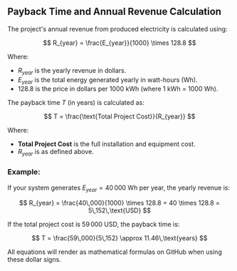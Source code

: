 ## Payback Time and Annual Revenue Calculation

The project's annual revenue from produced electricity is calculated using:

$$
R_{year} = \frac{E_{year}}{1000} \times 128.8
$$

Where:
- $R_{year}$ is the yearly revenue in dollars.
- $E_{year}$ is the total energy generated yearly in watt-hours (Wh).
- 128.8 is the price in dollars per 1000 kWh (where 1 kWh = 1000 Wh).

The payback time $T$ (in years) is calculated as:

$$
T = \frac{\text{Total Project Cost}}{R_{year}}
$$

Where:
- **Total Project Cost** is the full installation and equipment cost.
- $R_{year}$ is as defined above.

### Example:

If your system generates $E_{year} = 40\,000$ Wh per year, the yearly revenue is:

$$
R_{year} = \frac{40\,000}{1000} \times 128.8 = 40 \times 128.8 = 5\,152\,\text{USD}
$$

If the total project cost is $59\,000$ USD, the payback time is:

$$
T = \frac{59\,000}{5\,152} \approx 11.46\,\text{years}
$$

All equations will render as mathematical formulas on GitHub when using these dollar signs.
